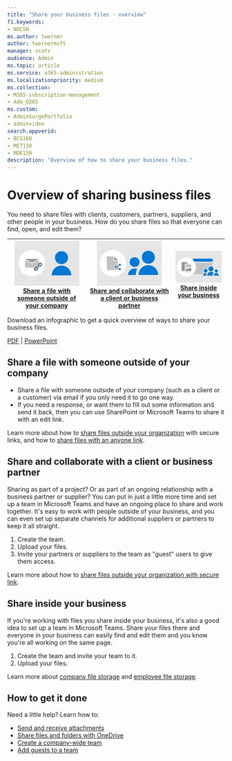 ```yaml
---
title: "Share your business files - overview"
f1.keywords:
- NOCSH
ms.author: twerner
author: twernermsft
manager: scotv
audience: Admin
ms.topic: article
ms.service: o365-administration
ms.localizationpriority: medium
ms.collection: 
- M365-subscription-management 
- Adm_O365
ms.custom: 
- AdminSurgePortfolio
- adminvideo
search.appverid:
- BCS160
- MET150
- MOE150
description: "Overview of how to share your business files."
---
```


# Overview of sharing business files

You need to share files with clients, customers, partners, suppliers, and other people in your business. How do you share files so that everyone can find, open, and edit them?

|![Securely share.](../media/securely-share-file.png)<br/>[Share a file with someone outside of your company](#share-a-file-with-someone-outside-of-your-company)|![Collaborate with a client](../media/share-and-collab-with-partner.png) <br/>[Share and collaborate with a client or business partner](#share-and-collaborate-with-a-client-or-business-partner) | ![Share inside your org](../media/share-inside-your-org.png) <br/>[Share inside your business](#share-inside-your-business) |
|--|--|--|

Download an infographic to get a quick overview of ways to share your business files. 

[PDF](https://go.microsoft.com/fwlink/?linkid=2079435) | [PowerPoint](https://go.microsoft.com/fwlink/?linkid=2079438)

## Share a file with someone outside of your company

- Share a file with someone outside of your company (such as a client or a customer) via email if you only need it to go one way.
- If you need a response, or want them to fill out some information and send it back, then you can use SharePoint or Microsoft Teams to share it with an edit link.

Learn more about how to [share files outside your organization](https://support.microsoft.com/office/9fcc2f7d-de0c-4cec-93b0-a82024800c07) with secure links, and how to [share files with an anyone link](https://support.microsoft.com/office/9fcc2f7d-de0c-4cec-93b0-a82024800c07).

## Share and collaborate with a client or business partner

Sharing as part of a project? Or as part of an ongoing relationship with a business partner or supplier? You can put in just a little more time and set up a team in Microsoft Teams and have an ongoing place to share and work together. It's easy to work with people outside of your business, and you can even set up separate channels for additional suppliers or partners to keep it all straight.

1. Create the team.
1. Upload your files.
1. Invite your partners or suppliers to the team as "guest" users to give them access.

Learn more about how to [share files outside your organization with secure link](https://support.microsoft.com/office/9fcc2f7d-de0c-4cec-93b0-a82024800c07).

## Share inside your business

If you're working with files you share inside your business, it's also a good idea to set up a team in Microsoft Teams. Share your files there and everyone in your business can easily find and edit them and you know you're all working on the same page.

1. Create the team and invite your team to it.
1. Upload your files.

Learn more about [company file storage](files-to-sharepoint.md) and [employee file storage](files-to-onedrive.md).

## How to get it done

Need a little help? Learn how to:

- [Send and receive attachments](https://support.microsoft.com/office/sending-and-receiving-attachments-d32cd5ad-c7c5-49df-814d-4c17a5d3beb0)
- [Share files and folders with OneDrive](https://support.microsoft.com/office/share-files-and-folders-with-microsoft-365-business-72f26d6c-bf9e-432c-8b96-e3c2437f5b65)
- [Create a company-wide team](https://docs.microsoft.com/microsoftteams/create-an-org-wide-team)
- [Add guests to a team](https://support.microsoft.com/office/add-guests-to-a-team-in-teams-fccb4fa6-f864-4508-bdde-256e7384a14f)